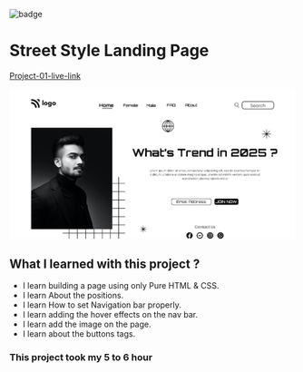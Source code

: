 ![badge](https://img.shields.io/badge/Project-01-blueviolet)

# Street Style Landing Page

[Project-01-live-link](https://live-class-project-1-street-style.netlify.app)

![project-01-image](./thumbnail.png)

## What I learned with this project ?
  - I learn building a page using only Pure HTML & CSS.
  - I learn About the positions.
  - I learn How to set Navigation bar properly.
  - I learn adding the hover effects on the nav bar.
  - I learn add the image on the page.
  - I learn about the buttons tags.

### This project took my 5 to 6 hour

